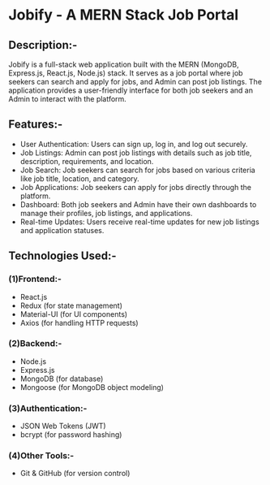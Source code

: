 # Jobify - A MERN Stack Job Portal

## Description:-
Jobify is a full-stack web application built with the MERN (MongoDB, Express.js, React.js, Node.js) stack. 
It serves as a job portal where job seekers can search and apply for jobs, and Admin can post job listings.
The application provides a user-friendly interface for both job seekers and an Admin to interact with the platform.

## Features:-
- User Authentication: Users can sign up, log in, and log out securely.
- Job Listings: Admin can post job listings with details such as job title, description, requirements, and location.
- Job Search: Job seekers can search for jobs based on various criteria like job title, location, and category.
- Job Applications: Job seekers can apply for jobs directly through the platform.
- Dashboard: Both job seekers and Admin have their own dashboards to manage their profiles, job listings, and applications.
- Real-time Updates: Users receive real-time updates for new job listings and application statuses.

## Technologies Used:-
### (1)Frontend:-
- React.js
- Redux (for state management)
- Material-UI (for UI components)
- Axios (for handling HTTP requests)
### (2)Backend:-
- Node.js
- Express.js
- MongoDB (for database)
- Mongoose (for MongoDB object modeling)
### (3)Authentication:-
- JSON Web Tokens (JWT)
- bcrypt (for password hashing)
### (4)Other Tools:-
- Git & GitHub (for version control)
